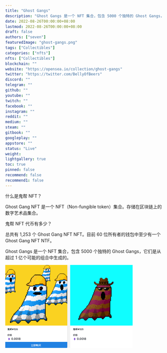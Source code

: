```yaml
---
title: "Ghost Gangs"
description: "Ghost Gangs 是一个 NFT 集合，包含 5000 个独特的 Ghost Gangs，它们是从超过 1 亿个可能的组合中生成的。"
date: 2022-08-26T00:00:00+08:00
lastmod: 2022-08-26T00:00:00+08:00
draft: false
authors: ["seven"]
featuredImage: "ghost-gangs.png"
tags: ["Collectibles"]
categories: ["nfts"]
nfts: ["Collectibles"]
blockchain: ""
website: "https://opensea.io/collection/ghost-gangs"
twitter: "https://twitter.com/BellyOfBeers"
discord: ""
telegram: ""
github: ""
youtube: ""
twitch: ""
facebook: ""
instagram: ""
reddit: ""
medium: ""
steam: ""
gitbook: ""
googleplay: ""
appstore: ""
status: "Live"
weight: 
lightgallery: true
toc: true
pinned: false
recommend: false
recommend1: false
---
```

什么是鬼帮 NFT？

Ghost Gang NFT 是一个 NFT（Non-fungible token）集合。存储在区块链上的数字艺术品集合。

鬼帮 NFT 代币有多少？

总共有 1,253 个 Ghost Gang NFT NFT。目前 60 位所有者的钱包中至少有一个 Ghost Gang NFT NTF。

Ghost Gangs 是一个 NFT 集合，包含 5000 个独特的 Ghost Gangs，它们是从超过 1 亿个可能的组合中生成的。

![nft](1661500550625.png)